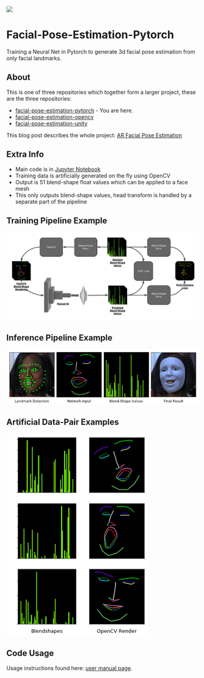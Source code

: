 ![](https://github.com/NeuralVFX/facial-pose-estimation-unity/blob/master/examples/example_celeb.gif)
# Facial-Pose-Estimation-Pytorch
Training a Neural Net in Pytorch to generate 3d facial pose estimation from only facial landmarks.

## About
This is one of three repositories which together form a larger project, these are the three repositories:
- [facial-pose-estimation-pytorch](https://github.com/NeuralVFX/facial-pose-estimation-pytorch) - You are here.
- [facial-pose-estimation-opencv](https://github.com/NeuralVFX/facial-pose-estimation-opencv)
- [facial-pose-estimation-unity](https://github.com/NeuralVFX/facial-pose-estimation-unity)

This blog post describes the whole project: [AR Facial Pose Estimation](http://neuralvfx.com/augmented-reality/ar-facial-pose-estimation/)


## Extra Info
- Main code is in [Jupyter Notebook](face_pose_net.ipynb)
- Training data is artificially generated on the fly using OpenCV
- Output is 51 blend-shape float values which can be applied to a face mesh
- This only outputs blend-shape values, head transform is handled by a separate part of the pipeline

## Training Pipeline Example
![](examples/pytorch_training_pipeline.png)
## Inference Pipeline Example
![](examples/pipeline.png)
## Artificial Data-Pair Examples
![](examples/git_dataset.png)

## Code Usage
Usage instructions found here: [user manual page](USAGE.md).





